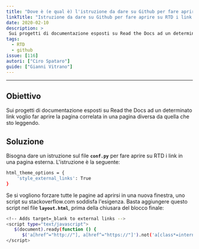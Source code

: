 ```yaml
---
title: "Dove è (e qual è) l'istruzione da dare su Github per fare aprire su RTD i link in una pagina esterna?"
linkTitle: "Istruzione da dare su Github per fare aprire su RTD i link in una pagina esterna"
date: 2020-02-10
description: >
 Sui progetti di documentazione esposti su Read the Docs ad un determinato link voglio far aprire la pagina correlata in una pagina diversa da quella che sto leggendo
tags:
  - RTD
  - github
issue: [116]
autori: ["Ciro Spataro"]
guide: ["Gianni Vitrano"]
---
```


---

## Obiettivo

Sui progetti di documentazione esposti su Read the Docs ad un determinato link voglio far aprire la pagina correlata in una pagina diversa da quella che sto leggendo.

## Soluzione

Bisogna dare un istruzione sul file **``conf.py``** per fare aprire su RTD i link in una pagina esterna. L'istruzione è la seguente:

```bash
html_theme_options = {
    'style_external_links': True
}
```

Se si vogliono forzare tutte le pagine ad aprirsi in una nuova finestra, uno script su stackoverflow.com soddisfa l'esigenza. Basta aggiungere questo script nel file **``layout.html``**, prima della chiusara del blocco finale:

```bash
<!-- Adds target=_blank to external links -->
<script type="text/javascript">
   $(document).ready(function () {
      $('a[href^="http://"], a[href^="https://"]').not('a[class*=internal]').attr('target', '_blank'); });
</script>
```
